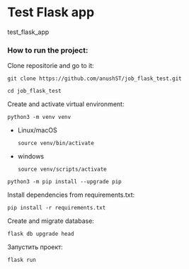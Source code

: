 # Test Flask app
test_flask_app
### How to run the project:

Clone repositorie and go to it:

```
git clone https://github.com/anushST/job_flask_test.git
```

```
cd job_flask_test
```

Create and activate virtual environment:

```
python3 -m venv venv
```

*  Linux/macOS

    ```
    source venv/bin/activate
    ```

*  windows

    ```
    source venv/scripts/activate
    ```

```
python3 -m pip install --upgrade pip
```

Install dependencies from requirements.txt:

```
pip install -r requirements.txt
```

Create and migrate database:

```
flask db upgrade head
```

Запустить проект:

```
flask run
```

